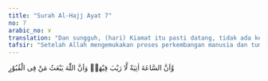 ```yaml
---
title: "Surah Al-Hajj Ayat 7"
no: 7
arabic_no: ٧
translation: "Dan sungguh, (hari) Kiamat itu pasti datang, tidak ada keraguan padanya; dan sungguh, Allah akan membangkitkan siapa pun yang di dalam kubur."
tafsir: "Setelah Allah mengemukakan proses perkembangan manusia dan tumbuh-tumbuhan itu pada ayat-ayat yang lalu, maka pada ayat-ayat berikut ini disimpulkan lima hal:\n\n1. Tuhan yang diterangkan pada ayat-ayat di atas adalah Tuhan yang sebenarnya, Tuhan Yang Mahakuasa, yang menentukan segala sesuatu. Tidak ada seorang pun yang sanggup menciptakan manusia dengan proses yang demikian itu, yaitu menciptakan manusia dari tanah, kemudian menjadi mani, nutfah (zygat), sel-sel, mudhgah, janin, kemudian lahir ke dunia, lalu menjadi dewasa, berketurunan, bertambah tua, akhirnya meninggal dunia menjadi makhluk yang mati kembali. Siapakah yang sanggup membuat proses kejadian manusia seperti itu. Siapakah yang sanggup merubah tanah yang mati dan tandus menjadi tanah yang subur serta ditumbuhi oleh tumbuh-tumbuhan yang beraneka ragam. Siapakah yang membuat ketentuan dan aturan-aturan yang demikian rapi dan teliti itu, selain dari Allah yang wajib disembah?\n\n2. Dialah yang menghidupkan yang mati. Menghidupkan yang mati berarti memberi nyawa kepada yang mati itu, di samping memberi kelengkapan untuk kelangsungan hidup makhluk itu, baik kelangsungan hidup makhluk itu sendiri atau pun kelangsungan hidup jenisnya. Kemudian Dia mematikannya kembali. Zat yang dapat menghidupkan yang mati, kemudian mematikannya, tentu Zat itu sanggup pula menghidupkannya kembali pada hari Kebangkitan. Menghidupkan makhluk kembali itu adalah lebih mudah dari menciptakannya pada kali yang pertama.\n\n3. Dialah Yang Mahakuasa atas segala sesuatu. Dia berbuat sesuatu menurut yang dikehendaki-Nya; tidak ada sesuatu pun yang dapat mengubah dan menghalangi kehendak-Nya itu.\n\n4. Hari Kiamat yang dijanjikan itu pasti datang; tidak ada keraguan sedikit pun, agar orang-orang yang ingkar itu mengetahui. \n\n5. Bahwa setelah kiamat manusia akan dihidupkan kembali untuk diperiksa amal-amalnya dan menerima balasan amal-amal itu."
---
```

وَّاَنَّ السَّاعَةَ اٰتِيَةٌ لَّا رَيْبَ فِيْهَاۙ وَاَنَّ اللّٰهَ يَبْعَثُ مَنْ فِى الْقُبُوْرِ 